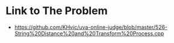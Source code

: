 # Link to The Problem
- https://github.com/KHvic/uva-online-judge/blob/master/526-String%20Distance%20and%20Transform%20Process.cpp